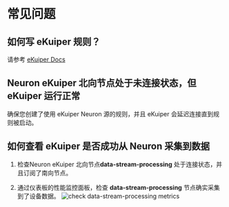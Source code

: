 # 常见问题

## 如何写 eKuiper 规则？

请参考 [eKuiper Docs](https://ekuiper.org/docs/en/latest)

## Neuron eKuiper 北向节点处于未连接状态，但 eKuiper 运行正常

确保您创建了使用 eKuiper Neuron 源的规则，并且 eKuiper 会延迟连接直到规则被启动。

## 如何查看 eKuiper 是否成功从 Neuron 采集到数据

1. 检查Neuron eKuiper 北向节点**data-stream-processing** 处于连接状态，并且订阅了南向节点。

2. 通过仪表板的性能监控面板，检查 **data-stream-processing** 节点确实采集到了设备数据。
   ![check data-stream-processing metrics](./assets/ekuiper_metrics.gif)

   <!--@QQDQ 这个页面后续要重写下-->
   
